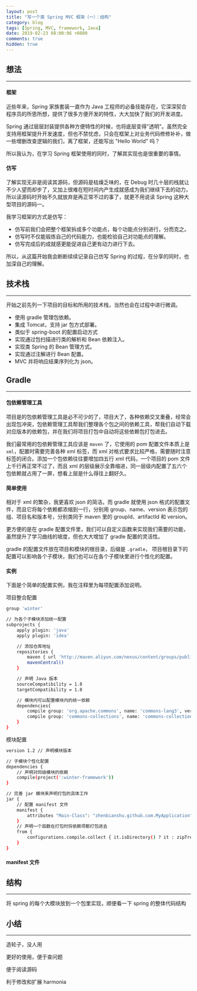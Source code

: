 ```yaml
---
layout: post
title: "写一个类 Spring MVC 框架（一）：结构"
category: blog
tags: [Spring, MVC, framework, Java]
date: 2019-02-23 08:00:06 +0800
comments: true
hidden: true
---
```


## 想法
---
#### 框架
近些年来，Spring 家族套装一直作为 Java 工程师的必备技能存在，它深深契合程序员的所思所想，提供了很多方便开发的特性，大大加快了我们的开发进度。

Spring 通过层层封装提供各种方便特性的时候，也将底层变得"透明"。虽然完全支持用框架提升开发速度，但也不禁忧虑，只会在框架上对业务代码修修补补，做一些增删改查逻辑的我们，离了框架，还能写出 "Hello World" 吗？

所以我认为，在学习 Spring 框架使用的同时，了解其实现也是很重要的事情。

#### 仿写
了解实现无非是阅读其源码，但源码是枯燥乏味的，在 Debug 时几十层的栈就让不少人望而却步了，又加上很难在短时间内产生成就感成为我们继续下去的动力，所以读源码时开始不久就放弃是再正常不过的事了，就更不用说读 Spring 这种大型项目的源码一。

我学习框架的方式是仿写：

- 仿写前我们会把整个框架拆成多个功能点，每个功能点分别进行，分而克之。
- 仿写时不仅能锻炼自己的代码能力，也能检验自己对功能点的理解。
- 仿写完成后的成就感更能促进自己更有动力进行下去。

所以，从这篇开始我会断断续续记录自己仿写 Spring 的过程，在分享的同时，也加深自己的理解。

## 技术栈
---
开始之前先列一下项目的目标和所用的技术栈，当然也会在过程中进行微调。

- 使用 gradle 管理包依赖。
- 集成 Tomcat，支持 jar 包方式部署。
- 类似于 spring-boot 的配置启动方式
- 实现通过包扫描进行类的解析和 Bean 依赖注入。
- 实现类 Spring 的 Bean 管理方式。
- 实现通过注解进行 Bean 配置。
- MVC 并将响应结果序列化为 json。

## Gradle
---
#### 包依赖管理工具
项目是的包依赖管理工具是必不可少的了，项目大了，各种依赖交叉重叠，经常会出现包冲突，包依赖管理工具帮我们整理各个包之间的依赖工具，帮我们自动下载对应版本的依赖包，并在我们将项目打包中自动将这些依赖包打包进去。

我们最常用的包依赖管理工具应该是 `maven` 了，它使用的 pom 配置文件本质上是 `xml`，配置时需要完善各种 xml 标签，而 xml 对格式要求比较严格，需要随时注意标签的闭合。添加一个包依赖往往要增加四五行 xml 代码，一个项目的 pom 文件上千行再正常不过了，而且 xml 的层级展示全靠缩进，同一层级内配置了五六个包依赖就占用了一屏，想看上层是什么得往上翻好久。

#### 简单使用
相对于 xml 的繁杂，我更喜欢 json 的简洁。而 gradle 就使用 json 格式的配置文件，而且它将每个依赖都浓缩到一行，分别用 group、name、version 表示包的组、项目名和版本号，分别类同于 maven 里的 groupId、artifactId 和 version。

更方便的是在 gradle 配置文件里，我们可以自定义函数来实现我们需要的功能，虽然提升了学习曲线的坡度，但也大大增加了 gradle 配置的灵活性。

gradle 的配置文件放在项目和模块的根目录，后缀是 `.gradle`， 项目根目录下的配置可以影响各个子模块，我们也可以在各个子模块里进行个性化的配置。

#### 实例
下面是个简单的配置实例，我在注释里为每项配置添加说明。

项目整合配置
```bash
group 'winter'

// 为各个子模块添加统一配置
subprojects {
    apply plugin: 'java'
    apply plugin: 'idea'

    // 添加仓库地址
    repositories {
        maven { url 'http://maven.aliyun.com/nexus/content/groups/public/' }
        mavenCentral()
    }

    // 声明 Java 版本
    sourceCompatibility = 1.8
    targetCompatibility = 1.8

    // 模块内可以配置模块内的统一依赖
    dependencies{
        compile group: 'org.apache.commons', name: 'commons-lang3', version: '3.4'
        compile group: 'commons-collections', name: 'commons-collections', version: '3.2.1'
    }
}
```

模块配置

```bash
version 1.2 // 声明模块版本

// 子模块个性化配置
dependencies {
    // 声明对同级模块的依赖
    compile(project(':winter-framework'))
}

// 完善 jar 模块来声明打包的具体工作
jar {
    // 配置 manifest 文件
    manifest {
        attributes "Main-Class": "zhenbianshu.github.com.MyApplication"
    }
    // 声明一个函数在打包时将依赖项都打包进去
    from {
        configurations.compile.collect { it.isDirectory() ? it : zipTree(it) }
    }
}

```

#### manifest 文件

## 结构
---
将 spring 的每个大模块放到一个包里实现，顺便看一下 spring 的整体代码结构


## 小结
---
造轮子，没人用

更好的使用，便于查问题

便于阅读源码

利于修改和扩展 harmonia